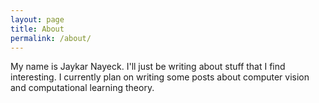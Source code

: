 ```yaml
---
layout: page
title: About
permalink: /about/
---
```


My name is Jaykar Nayeck. I'll just be writing about stuff that I find interesting. I currently plan on writing some posts about computer vision and computational learning theory. 
